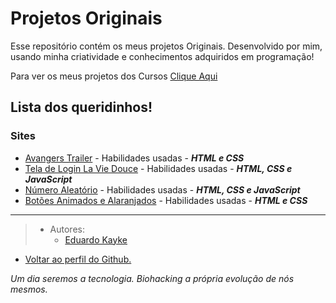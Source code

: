 # Projetos Originais
Esse repositório contém os meus projetos Originais. Desenvolvido por mim, usando minha criatividade e conhecimentos adquiridos em programação!

Para ver os meus projetos dos Cursos [Clique Aqui](https://github.com/EduardoKayke/Projetos_de_Cursos)

## Lista dos queridinhos!

### Sites

- [Avangers Trailer](https://github.com/EduardoKayke/Avangers_Trailer) - Habilidades usadas - _**HTML e CSS**_
- [Tela de Login La Vie Douce](https://github.com/EduardoKayke/Tela_de_Login_La_Vie_Douce) - Habilidades usadas - _**HTML, CSS e JavaScript**_
- [Número Aleatório](https://github.com/EduardoKayke/Numero_Aleatorio) - Habilidades usadas - _**HTML, CSS e JavaScript**_
- [Botões Animados e Alaranjados](https://github.com/EduardoKayke/Botoes_Animados_e_Alaranjados) - Habilidades usadas - _**HTML e CSS**_

---

> - Autores: 
>   - [Eduardo Kayke](https://github.com/EduardoKayke "Perfil do Eduardo")

- [Voltar ao perfil do Github.](https://github.com/EduardoKayke "Perfil do Eduardo") 

_Um dia seremos a tecnologia. Biohacking a própria evolução de nós mesmos._
